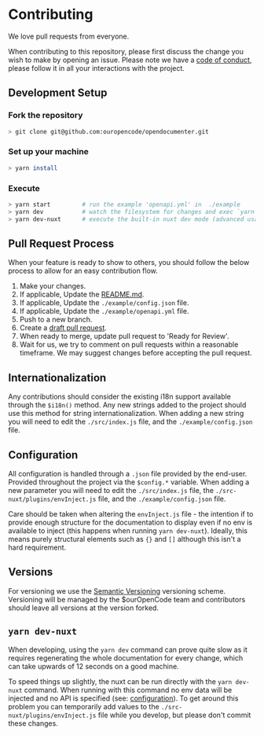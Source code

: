 # Contributing

We love pull requests from everyone.

When contributing to this repository, please first discuss the change you wish to make by opening an issue. Please note we have a [code of conduct](CODE_OF_CONDUCT.md), please follow it in all your interactions with the project.

## Development Setup

### Fork the repository
```bash
> git clone git@github.com:ouropencode/opendocumenter.git
```

### Set up your machine
```bash
> yarn install
```

### Execute
```bash
> yarn start         # run the example 'openapi.yml' in  ./example
> yarn dev           # watch the filesystem for changes and exec `yarn start`
> yarn dev-nuxt      # execute the built-in nuxt dev mode (advanced usage)
```

## Pull Request Process
When your feature is ready to show to others, you should follow the below process to allow for an easy contribution flow.

1. Make your changes.
2. If applicable, Update the [README.md](README.md).
3. If applicable, Update the `./example/config.json` file.
4. If applicable, Update the `./example/openapi.yml` file.
5. Push to a new branch.
6. Create a [draft pull request](https://github.blog/2019-02-14-introducing-draft-pull-requests/).
7. When ready to merge, update pull request to 'Ready for Review'.
8. Wait for us, we try to comment on pull requests within a reasonable timeframe. We may suggest changes before accepting the pull request.

## Internationalization
Any contributions should consider the existing i18n support available through the `$i18n()` method. Any new strings added to the project should use this method for string internationalization. When adding a new string you will need to edit the `./src/index.js` file, and the `./example/config.json` file.

## Configuration
All configuration is handled through a `.json` file provided by the end-user. Provided throughout the project via the `$config.*` variable. When adding a new parameter you will need to edit the `./src/index.js` file, the `./src-nuxt/plugins/envInject.js` file, and the `./example/config.json` file.

Care should be taken when altering the `envInject.js` file - the intention if to provide enough structure for the documentation to display even if no env is available to inject (this happens when running `yarn dev-nuxt`). Ideally, this means purely structural elements such as `{}` and `[]` although this isn't a hard requirement.

## Versions
For versioning we use the [Semantic Versioning](https://semver.org) versioning scheme. Versioning will be managed by the $ourOpenCode team and contributors should leave all versions at the version forked.

## `yarn dev-nuxt`
When developing, using the `yarn dev` command can prove quite slow as it requires regenerating the whole documentation for every change, which can take upwards of 12 seconds on a good machine.

To speed things up slightly, the nuxt can be run directly with the `yarn dev-nuxt` command. When running with this command no env data will be injected and no API is specified (see: [configuration](#configuration)). To get around this problem you can temporarily add values to the `./src-nuxt/plugins/envInject.js` file while you develop, but please don't commit these changes.
